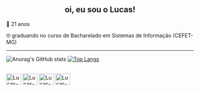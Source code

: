 <div align="center">
  <h2> oi, eu sou o Lucas! </h2>
</div>

🎂 21 anos

🤓 graduando no curso de Bacharelado em Sistemas de Informação (CEFET-MG)

___________________________________________________________________________

![Anurag's GitHub stats](https://github-readme-stats.vercel.app/api?username=lucasotaviorafael&show_icons=true&theme=merko)
[![Top Langs](https://github-readme-stats.vercel.app/api/top-langs/?username=lucasotaviorafael&theme=merko)](https://github.com/lucasotavirafael/github-readme-stats)

<div style="display: inline_block"><br>
 
  <img align="center" alt="Lucas-python" height="30" width="40" src="https://cdn.jsdelivr.net/gh/devicons/devicon@latest/icons/python/python-plain.svg">
  <img align="center" alt="Lucas-java" height="30" width="40" src="https://cdn.jsdelivr.net/gh/devicons/devicon@latest/icons/java/java-plain.svg">
   <img align="center" alt="Lucas-c" height="30" width="40" src="https://cdn.jsdelivr.net/gh/devicons/devicon@latest/icons/c/c-original.svg">
  <img align="center" alt="Lucas-c++" height="30" width="40" src="https://cdn.jsdelivr.net/gh/devicons/devicon@latest/icons/cplusplus/cplusplus-original.svg">
</div>
